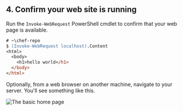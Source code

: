 ## 4. Confirm your web site is running

Run the `Invoke-WebRequest` PowerShell cmdlet to confirm that your web page is available.

```ps
# ~\chef-repo
$ (Invoke-WebRequest localhost).Content
<html>
  <body>
    <h1>hello world</h1>
  </body>
</html>
```

Optionally, from a web browser on another machine, navigate to your server. You'll see something like this.

![The basic home page](misc/webserver-basic.png)
